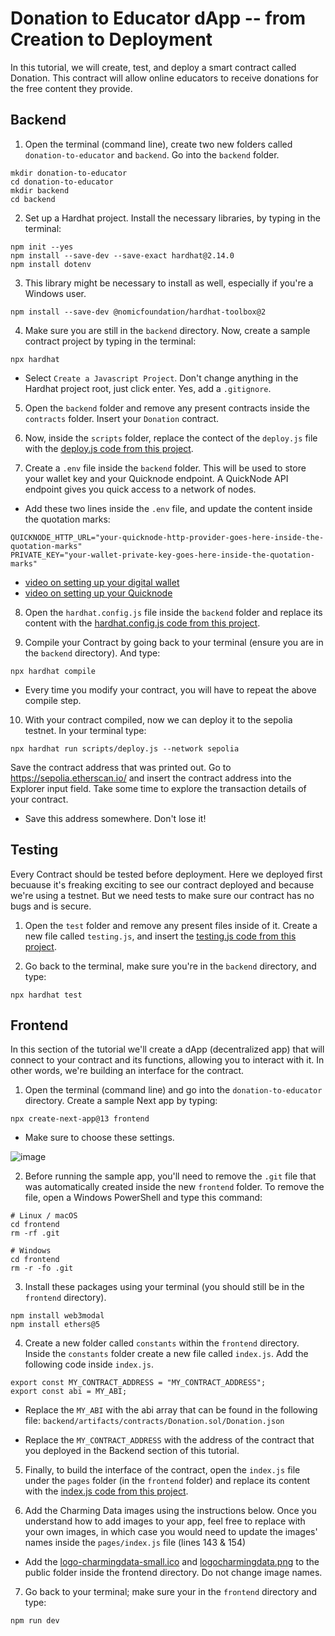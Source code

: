 # Donation to Educator dApp -- from Creation to Deployment
In this tutorial, we will create, test, and deploy a smart contract called Donation. This contract will allow online educators to receive donations for the free content they provide.

## Backend
1. Open the terminal (command line), create two new folders called `donation-to-educator` and `backend`. Go into the `backend` folder.
```
mkdir donation-to-educator
cd donation-to-educator
mkdir backend
cd backend
```

2. Set up a Hardhat project. Install the necessary libraries, by typing in the terminal:
```
npm init --yes
npm install --save-dev --save-exact hardhat@2.14.0
npm install dotenv
```

3. This library might be necessary to install as well, especially if you're a Windows user.
```
npm install --save-dev @nomicfoundation/hardhat-toolbox@2
```

4. Make sure you are still in the `backend` directory. Now, create a sample contract project by typing in the terminal:
```
npx hardhat
```
- Select `Create a Javascript Project`. Don't change anything in the Hardhat project root, just click enter. Yes, add a `.gitignore`. 

5. Open the `backend` folder and remove any present contracts inside the `contracts` folder. Insert your `Donation` contract.

6. Now, inside the `scripts` folder, replace the contect of the `deploy.js` file with the [deploy.js code from this project](https://google.com).

7. Create a `.env` file inside the `backend` folder. This will be used to store your wallet key and your Quicknode endpoint. A QuickNode API endpoint gives you quick access to a network of nodes. 

- Add these two lines inside the `.env` file, and update the content inside the quotation marks:
```
QUICKNODE_HTTP_URL="your-quicknode-http-provider-goes-here-inside-the-quotation-marks"
PRIVATE_KEY="your-wallet-private-key-goes-here-inside-the-quotation-marks"
```

- [video on setting up your digital wallet](https://youtu.be/kHF70SWFTYU)
- [video on setting up your Quicknode](https://youtu.be/xxkT2qpg4g8)

8. Open the `hardhat.config.js` file inside the `backend` folder and replace its content with the [hardhat.config.js code from this project](https://google.com). 

9. Compile your Contract by going back to your terminal (ensure you are in the `backend` directory). And type:
```
npx hardhat compile
```
- Every time you modify your contract, you will have to repeat the above compile step.

10. With your contract compiled, now we can deploy it to the sepolia testnet. In your terminal type:
```
npx hardhat run scripts/deploy.js --network sepolia
```

Save the contract address that was printed out.
Go to https://sepolia.etherscan.io/ and insert the contract address into the Explorer input field. Take some time to explore the transaction details of your contract.
- Save this address somewhere. Don't lose it!

## Testing
Every Contract should be tested before deployment. Here we deployed first becuause it's freaking exciting to see our contract deployed and because we're using a testnet. But we need tests to make sure our contract has no bugs and is secure.

1. Open the `test` folder and remove any present files inside of it. Create a new file called `testing.js`, and insert the [testing.js code from this project](https://google.com).

2. Go back to the terminal, make sure you're in the `backend` directory, and type: 
```
npx hardhat test
```

## Frontend
In this section of the tutorial we'll create a dApp (decentralized app) that will connect to your contract and its functions, allowing you to  interact with it. In other words, we're building an interface for the contract. 

1. Open the terminal (command line) and go into the `donation-to-educator` directory. Create a sample Next app by typing:
```
npx create-next-app@13 frontend
```
- Make sure to choose these settings.

![image](https://github.com/charmingdata/dApp-simple-storage/assets/94773218/28765958-6c47-4eed-a6ad-e1093435cf30)

2. Before running the sample app, you'll need to remove the `.git` file that was automatically created inside the new `frontend` folder. 
To remove the file, open a Windows PowerShell and type this command:
```
# Linux / macOS
cd frontend
rm -rf .git

# Windows
cd frontend
rm -r -fo .git
```

3. Install these packages using your terminal (you should still be in the `frontend` directory).
```
npm install web3modal
npm install ethers@5
```

4. Create a new folder called `constants` within the `frontend` directory. Inside the `constants` folder create a new file called `index.js`. Add the following code inside `index.js`. 
```
export const MY_CONTRACT_ADDRESS = "MY_CONTRACT_ADDRESS";
export const abi = MY_ABI;
```
- Replace the `MY_ABI` with the abi array that can be found in the following file:
`backend/artifacts/contracts/Donation.sol/Donation.json`

- Replace the `MY_CONTRACT_ADDRESS` with the address of the contract that you deployed in the Backend section of this tutorial. 

5. Finally, to build the interface of the contract, open the `index.js` file under the `pages` folder (in the `frontend` folder) and replace its content with the [index.js code from this project](https://github.com/charmingdata/dApp-simple-storage/blob/main/frontend/pages/index.js).

6. Add the Charming Data images using the instructions below. Once you understand how to add images to your app, feel free to replace with your own images, in which case you would need to update the images' names inside the `pages/index.js` file (lines 143 & 154)
  - Add the [logo-charmingdata-small.ico](https://raw.githubusercontent.com/charmingdata/dApp-simple-storage/main/frontend/public/logo-charmingdata-small.ico) and [logocharmingdata.png](https://github.com/charmingdata/dApp-simple-storage/blob/main/frontend/public/logocharmingdata.png) to the public folder inside the frontend directory. Do not change image names.

7. Go back to your terminal; make sure your in the `frontend` directory and type:
```
npm run dev
```

